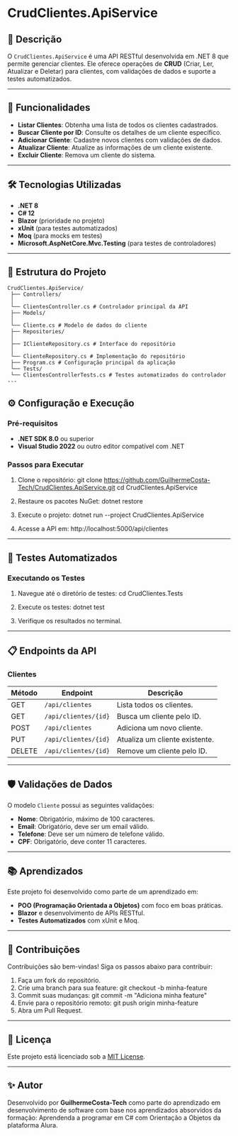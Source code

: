 ﻿# CrudClientes.ApiService

## 📖 Descrição
O `CrudClientes.ApiService` é uma API RESTful desenvolvida em .NET 8 que permite gerenciar clientes. Ele oferece operações de **CRUD** (Criar, Ler, Atualizar e Deletar) para clientes, com validações de dados e suporte a testes automatizados.

---

## 🚀 Funcionalidades
- **Listar Clientes**: Obtenha uma lista de todos os clientes cadastrados.
- **Buscar Cliente por ID**: Consulte os detalhes de um cliente específico.
- **Adicionar Cliente**: Cadastre novos clientes com validações de dados.
- **Atualizar Cliente**: Atualize as informações de um cliente existente.
- **Excluir Cliente**: Remova um cliente do sistema.

---

## 🛠️ Tecnologias Utilizadas
- **.NET 8**
- **C# 12**
- **Blazor** (prioridade no projeto)
- **xUnit** (para testes automatizados)
- **Moq** (para mocks em testes)
- **Microsoft.AspNetCore.Mvc.Testing** (para testes de controladores)

---

## 📂 Estrutura do Projeto
```
CrudClientes.ApiService/
 ├── Controllers/
 │
 └── ClientesController.cs # Controlador principal da API
 ├── Models/
 │
 └── Cliente.cs # Modelo de dados do cliente
 ├── Repositories/
 │
 ├── IClienteRepository.cs # Interface do repositório
 │
 └── ClienteRepository.cs # Implementação do repositório
 ├── Program.cs # Configuração principal da aplicação
 └── Tests/
 └── ClientesControllerTests.cs # Testes automatizados do controlador 
---
```
## ⚙️ Configuração e Execução

### Pré-requisitos
- **.NET SDK 8.0** ou superior
- **Visual Studio 2022** ou outro editor compatível com .NET

### Passos para Executar
1. Clone o repositório:   git clone https://github.com/GuilhermeCosta-Tech/CrudClientes.ApiService.git cd CrudClientes.ApiService
	
2. Restaure os pacotes NuGet:   dotnet restore

3. Execute o projeto:   dotnet run --project CrudClientes.ApiService
   
4. Acesse a API em:   http://localhost:5000/api/clientes

   
---

## 🧪 Testes Automatizados

### Executando os Testes
  1. Navegue até o diretório de testes:  cd CrudClientes.Tests
   
  2. Execute os testes:  dotnet test

  3. Verifique os resultados no terminal.

---

## 📋 Endpoints da API

### Clientes
| Método | Endpoint               | Descrição                          |
|--------|------------------------|------------------------------------|
| GET    | `/api/clientes`        | Lista todos os clientes.           |
| GET    | `/api/clientes/{id}`   | Busca um cliente pelo ID.          |
| POST   | `/api/clientes`        | Adiciona um novo cliente.          |
| PUT    | `/api/clientes/{id}`   | Atualiza um cliente existente.     |
| DELETE | `/api/clientes/{id}`   | Remove um cliente pelo ID.         |

---

## 🛡️ Validações de Dados
O modelo `Cliente` possui as seguintes validações:
- **Nome**: Obrigatório, máximo de 100 caracteres.
- **Email**: Obrigatório, deve ser um email válido.
- **Telefone**: Deve ser um número de telefone válido.
- **CPF**: Obrigatório, deve conter 11 caracteres.

---

## 📚 Aprendizados
Este projeto foi desenvolvido como parte de um aprendizado em:
- **POO (Programação Orientada a Objetos)** com foco em boas práticas.
- **Blazor** e desenvolvimento de APIs RESTful.
- **Testes Automatizados** com xUnit e Moq.

---

## 🤝 Contribuições
Contribuições são bem-vindas! Siga os passos abaixo para contribuir:
1. Faça um fork do repositório.
2. Crie uma branch para sua feature: git checkout -b minha-feature
3. Commit suas mudanças: git commit -m "Adiciona minha feature"
4. Envie para o repositório remoto: git push origin minha-feature
5. Abra um Pull Request.

---

## 📄 Licença
Este projeto está licenciado sob a [MIT License](LICENSE).

---

## ✨ Autor
Desenvolvido por **GuilhermeCosta-Tech** como parte do aprendizado em desenvolvimento de software com base nos aprendizados absorvidos da formação: Aprendenda a programar em C# com Orientação a Objetos da plataforma Alura.
